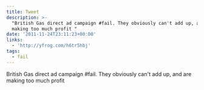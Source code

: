 ```yaml
---
title: Tweet
description: >-
  "British Gas direct ad campaign #fail. They obviously can't add up, and are
  making too much profit "
date: '2011-11-24T23:11:23+00:00'
links:
  - 'http://yfrog.com/h6tr5hbj'
tags:
  - fail
---
```

British Gas direct ad campaign #fail. They obviously can't add up, and are making too much profit 
